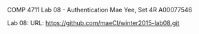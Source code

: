 COMP 4711 Lab 08 - Authentication
Mae Yee, Set 4R
A00077546

Lab 08:
URL:    https://github.com/maeCI/winter2015-lab08.git

